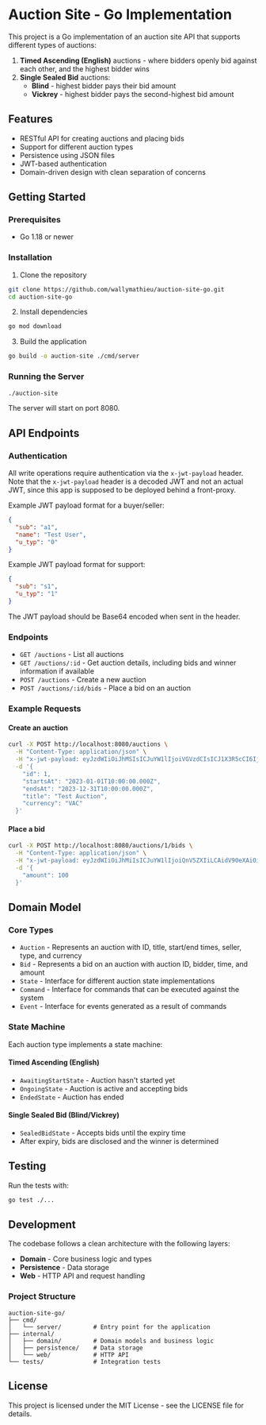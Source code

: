 # Auction Site - Go Implementation

This project is a Go implementation of an auction site API that supports different types of auctions:

1. **Timed Ascending (English)** auctions - where bidders openly bid against each other, and the highest bidder wins
2. **Single Sealed Bid** auctions:
   - **Blind** - highest bidder pays their bid amount
   - **Vickrey** - highest bidder pays the second-highest bid amount

## Features

- RESTful API for creating auctions and placing bids
- Support for different auction types
- Persistence using JSON files
- JWT-based authentication
- Domain-driven design with clean separation of concerns

## Getting Started

### Prerequisites

- Go 1.18 or newer

### Installation

1. Clone the repository
```bash
git clone https://github.com/wallymathieu/auction-site-go.git
cd auction-site-go
```

2. Install dependencies
```bash
go mod download
```

3. Build the application
```bash
go build -o auction-site ./cmd/server
```

### Running the Server

```bash
./auction-site
```

The server will start on port 8080.

## API Endpoints

### Authentication

All write operations require authentication via the `x-jwt-payload` header. Note that the `x-jwt-payload` header is a decoded JWT and not an actual JWT, since this app is supposed to be deployed behind a front-proxy.

Example JWT payload format for a buyer/seller:
```json
{
  "sub": "a1",
  "name": "Test User",
  "u_typ": "0"
}
```

Example JWT payload format for support:
```json
{
  "sub": "s1",
  "u_typ": "1"
}
```

The JWT payload should be Base64 encoded when sent in the header.

### Endpoints

- `GET /auctions` - List all auctions
- `GET /auctions/:id` - Get auction details, including bids and winner information if available
- `POST /auctions` - Create a new auction
- `POST /auctions/:id/bids` - Place a bid on an auction

### Example Requests

#### Create an auction

```bash
curl -X POST http://localhost:8080/auctions \
  -H "Content-Type: application/json" \
  -H "x-jwt-payload: eyJzdWIiOiJhMSIsICJuYW1lIjoiVGVzdCIsICJ1X3R5cCI6IjAifQo=" \
  -d '{
    "id": 1,
    "startsAt": "2023-01-01T10:00:00.000Z",
    "endsAt": "2023-12-31T10:00:00.000Z",
    "title": "Test Auction",
    "currency": "VAC"
  }'
```

#### Place a bid

```bash
curl -X POST http://localhost:8080/auctions/1/bids \
  -H "Content-Type: application/json" \
  -H "x-jwt-payload: eyJzdWIiOiJhMiIsICJuYW1lIjoiQnV5ZXIiLCAidV90eXAiOiIwIn0K=" \
  -d '{
    "amount": 100
  }'
```

## Domain Model

### Core Types

- `Auction` - Represents an auction with ID, title, start/end times, seller, type, and currency
- `Bid` - Represents a bid on an auction with auction ID, bidder, time, and amount
- `State` - Interface for different auction state implementations
- `Command` - Interface for commands that can be executed against the system
- `Event` - Interface for events generated as a result of commands

### State Machine

Each auction type implements a state machine:

#### Timed Ascending (English)
- `AwaitingStartState` - Auction hasn't started yet
- `OngoingState` - Auction is active and accepting bids
- `EndedState` - Auction has ended

#### Single Sealed Bid (Blind/Vickrey)
- `SealedBidState` - Accepts bids until the expiry time
- After expiry, bids are disclosed and the winner is determined

## Testing

Run the tests with:

```bash
go test ./...
```

## Development

The codebase follows a clean architecture with the following layers:

- **Domain** - Core business logic and types
- **Persistence** - Data storage
- **Web** - HTTP API and request handling

### Project Structure

```
auction-site-go/
├── cmd/
│   └── server/         # Entry point for the application
├── internal/
│   ├── domain/         # Domain models and business logic
│   ├── persistence/    # Data storage
│   └── web/            # HTTP API
└── tests/              # Integration tests
```

## License

This project is licensed under the MIT License - see the LICENSE file for details.
